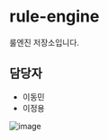 # rule-engine

룰엔진 저장소입니다.

## 담당자

- 이동민
- 이정용

![image](https://github.com/nhnacademy-aiot1-5/rule-engine/assets/98167706/6644c885-936b-44a1-82b0-adc9dee81c8c)
